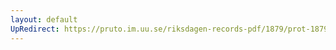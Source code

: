 ```yaml
---
layout: default
UpRedirect: https://pruto.im.uu.se/riksdagen-records-pdf/1879/prot-1879--fk--020/prot-1879--fk--020_016.pdf
---
```


